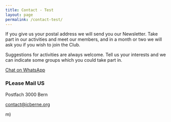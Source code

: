 ```yaml
---
title: Contact - Test
layout: page
permalink: /contact-test/
---
```


If you give us your postal address we will send you our Newsletter. Take part in our activities and meet our members, and in a month or two we will ask you if you wish to join the Club.

Suggestions for activities are always welcome. Tell us your interests and we can indicate some groups which you could take part in.

[Chat on WhatsApp](https://api.whatsapp.com/send?phone=&amp;text=Hi%2C%20I%20got%20your%20WhatsApp%20information%20from%20your%20website.)

### PLease Mail US

Postfach
3000 Bern

[contact@icberne.org](mailto:contact@example.com)

m)









